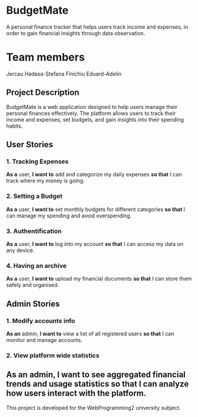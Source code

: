 # BudgetMate
A personal finance tracker that helps users track income and expenses, in order to gain financial insights through data observation.

# Team members
Jercau Hadasa-Stefana
Finichiu Eduard-Adelin

## Project Description
BudgetMate is a web application designed to help users manage their personal finances effectively. The platform allows users to track their income and expenses, set budgets, and gain insights into their spending habits. 

## User Stories

### 1. Tracking Expenses
**As a** user, **I want to** add and categorize my daily expenses **so that** I can track where my money is going.

### 2. Setting a Budget
**As a** user, **I want to** set monthly budgets for different categories **so that** I can manage my spending and avoid overspending.

### 3. Authentification
**As a** user, **I want to** log into my account **so that** I can access my data on any device.

### 4. Having an archive
**As a** user, **I want to** upload my financial documents **so that** I can store them safely and organised.

## Admin Stories

### 1. Modify accounts info
**As an** admin, **I want to** view a list of all registered users **so that** I can monitor and manage accounts.

### 2. View platform wide statistics

**As an** admin, **I want to** see aggregated financial trends and usage statistics **so that** I can analyze how users interact with the platform.
---

This project is developed for the WebProgramming2 university subject.

